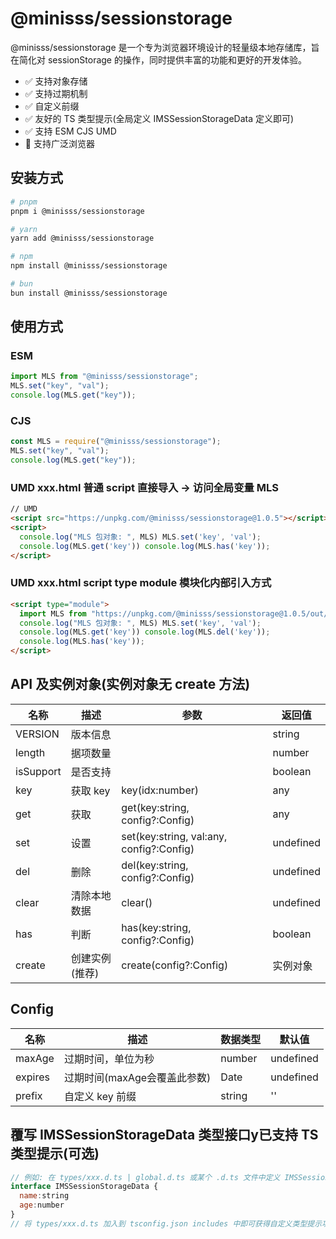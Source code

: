 # @minisss/sessionstorage

@minisss/sessionstorage 是一个专为浏览器环境设计的轻量级本地存储库，旨在简化对 sessionStorage 的操作，同时提供丰富的功能和更好的开发体验。

- ✅ 支持对象存储
- ✅ 支持过期机制
- ✅ 自定义前缀
- ✅ 友好的 TS 类型提示(全局定义 IMSSessionStorageData 定义即可)
- ✅ 支持 ESM CJS UMD
- 🤡 支持广泛浏览器

## 安装方式

```bash
# pnpm
pnpm i @minisss/sessionstorage

# yarn
yarn add @minisss/sessionstorage

# npm
npm install @minisss/sessionstorage

# bun
bun install @minisss/sessionstorage
```

## 使用方式

### ESM

```js
import MLS from "@minisss/sessionstorage";
MLS.set("key", "val");
console.log(MLS.get("key"));
```

### CJS

```js
const MLS = require("@minisss/sessionstorage");
MLS.set("key", "val");
console.log(MLS.get("key"));
```

### UMD xxx.html 普通 script 直接导入 -> 访问全局变量 MLS

```html
// UMD
<script src="https://unpkg.com/@minisss/sessionstorage@1.0.5"></script>
<script>
  console.log("MLS 包对象: ", MLS) MLS.set('key', 'val');
  console.log(MLS.get('key')) console.log(MLS.has('key'));
</script>
```

### UMD xxx.html script type module 模块化内部引入方式

```html
<script type="module">
  import MLS from "https://unpkg.com/@minisss/sessionstorage@1.0.5/out/index.esm.js";
  console.log("MLS 包对象: ", MLS) MLS.set('key', 'val');
  console.log(MLS.get('key')) console.log(MLS.del('key'));
  console.log(MLS.has('key'));
</script>
```

## API 及实例对象(实例对象无 create 方法)

| 名称      | 描述           | 参数                                     | 返回值    |
| --------- | -------------- | ---------------------------------------- | --------- |
| VERSION   | 版本信息       |                                          | string    |
| length    | 据项数量       |                                          | number    |
| isSupport | 是否支持       |                                          | boolean   |
| key       | 获取 key       | key(idx:number)                          | any       |
| get       | 获取           | get(key:string, config?:Config)          | any       |
| set       | 设置           | set(key:string, val:any, config?:Config) | undefined |
| del       | 删除           | del(key:string, config?:Config)          | undefined |
| clear     | 清除本地数据   | clear()                                  | undefined |
| has       | 判断           | has(key:string, config?:Config)          | boolean   |
| create    | 创建实例(推荐) | create(config?:Config)                   | 实例对象  |

## Config

| 名称    | 描述                         | 数据类型 | 默认值    |
| ------- | ---------------------------- | -------- | --------- |
| maxAge  | 过期时间，单位为秒           | number   | undefined |
| expires | 过期时间(maxAge会覆盖此参数) | Date     | undefined |
| prefix  | 自定义 key 前缀              | string   | ''        |

## 覆写 IMSSessionStorageData 类型接口y已支持 TS 类型提示(可选)

```js
// 例如: 在 types/xxx.d.ts | global.d.ts 或某个 .d.ts 文件中定义 IMSSessionStorageData 类型接口
interface IMSSessionStorageData {
  name:string
  age:number
}
// 将 types/xxx.d.ts 加入到 tsconfig.json includes 中即可获得自定义类型提示功能
```
